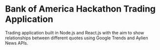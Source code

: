 # Bank of America Hackathon Trading Application

Trading application built in Node.js and React.js with the aim to show relationships between different quotes using Google Trends and Aylien News APIs.
